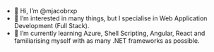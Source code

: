 - 👋 Hi, I’m @mjacobrxp
- 👀 I’m interested in many things, but I specialise in Web Application Development (Full Stack).
- 🌱 I’m currently learning Azure, Shell Scripting, Angular, React and familiarising myself with as many .NET frameworks as possible.

<!---
mjacobrxp/mjacobrxp is a ✨ special ✨ repository because its `README.md` (this file) appears on your GitHub profile.
You can click the Preview link to take a look at your changes.
--->
